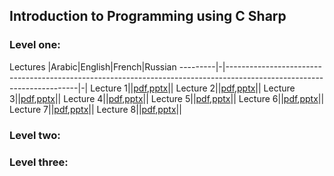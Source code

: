 ## Introduction to Programming using C Sharp

### Level one:
Lectures |Arabic|English|French|Russian
---------|-|-----------------------------------------------------------------------------------------------------------------------|-|
Lecture 1||[pdf](https://xh0.github.io/ItPuCS/slides/Lecture1-en.pdf),[pptx](https://xh0.github.io/ItPuCS/slides/Lecture1-en.pptx)||
Lecture 2||[pdf](https://xh0.github.io/ItPuCS/slides/Lecture2-en.pdf),[pptx](https://xh0.github.io/ItPuCS/slides/Lecture2-en.pptx)||
Lecture 3||[pdf](https://xh0.github.io/ItPuCS/slides/Lecture3-en.pdf),[pptx](https://xh0.github.io/ItPuCS/slides/Lecture3-en.pptx)||
Lecture 4||[pdf](https://xh0.github.io/ItPuCS/slides/Lecture4-en.pdf),[pptx](https://xh0.github.io/ItPuCS/slides/Lecture4-en.pptx)||
Lecture 5||[pdf](https://xh0.github.io/ItPuCS/slides/Lecture5-en.pdf),[pptx](https://xh0.github.io/ItPuCS/slides/Lecture5-en.pptx)||
Lecture 6||[pdf](https://xh0.github.io/ItPuCS/slides/Lecture6-en.pdf),[pptx](https://xh0.github.io/ItPuCS/slides/Lecture6-en.pptx)||
Lecture 7||[pdf](https://xh0.github.io/ItPuCS/slides/Lecture7-en.pdf),[pptx](https://xh0.github.io/ItPuCS/slides/Lecture7-en.pptx)||
Lecture 8||[pdf](https://xh0.github.io/ItPuCS/slides/Lecture8-en.pdf),[pptx](https://xh0.github.io/ItPuCS/slides/Lecture8-en.pptx)||


### Level two:

### Level three:
